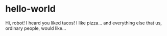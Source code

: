 # hello-world

Hi, robot!
I heard you liked tacos! I like pizza... and everything else that us, ordinary people, would like...
